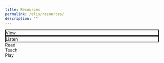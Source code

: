 ```yaml
---
title: Resources
permalink: /elis/resources/
description: ""
---
```

<div class="row">
<div class="col is-6 is-12-touch">
	<div class="border">
		View
	</div>
</div>
<div class="col is-6 is-12-touch">	
	<div class="border">
		Listen
	</div>
	</div>
	<div class="col is-6 is-12-touch">Read</div>
	<div class="col is-6 is-12-touch">Teach</div>
	<div class="col is-6 is-12-touch">Play</div>
</div>

<style>
.border {
	    box-sizing: border-box;
    width: 100%;
    border: 2px black solid  !important ;
	}
	@media only screen and (min-width: 1000px) {
		.border {
		min-height: 250px !important;
	}
	}
</style>